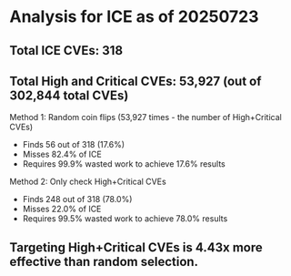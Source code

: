 # Analysis for ICE as of 20250723

## Total ICE CVEs: 318
## Total High and Critical CVEs: 53,927 (out of 302,844 total CVEs)

Method 1: Random coin flips (53,927 times - the number of High+Critical CVEs)
  - Finds 56 out of 318 (17.6%)
  - Misses 82.4% of ICE
  - Requires 99.9% wasted work to achieve 17.6% results

Method 2: Only check High+Critical CVEs
  - Finds 248 out of 318 (78.0%)
  - Misses 22.0% of ICE
  - Requires 99.5% wasted work to achieve 78.0% results

## Targeting High+Critical CVEs is 4.43x more effective than random selection.
